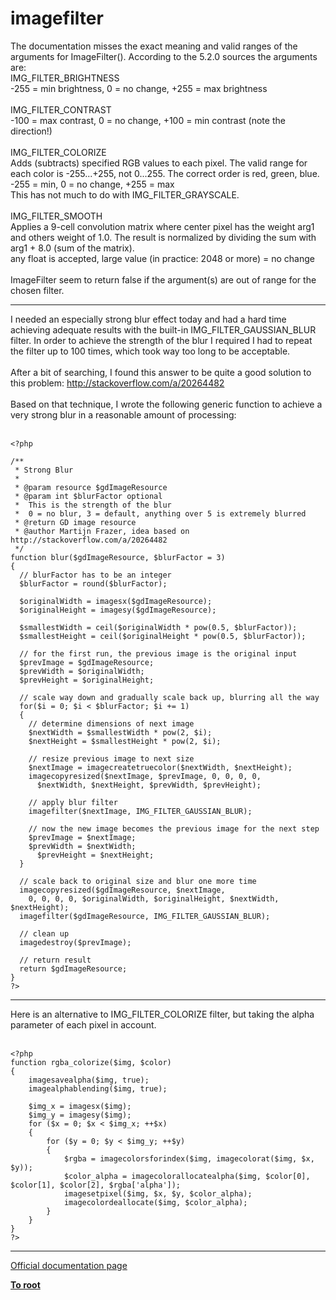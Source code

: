 # imagefilter



The documentation misses the exact meaning and valid ranges of the arguments for ImageFilter(). According to the 5.2.0 sources the arguments are:<br>IMG_FILTER_BRIGHTNESS<br>-255 = min brightness, 0 = no change, +255 = max brightness<br><br>IMG_FILTER_CONTRAST<br>-100 = max contrast, 0 = no change, +100 = min contrast (note the direction!)<br><br>IMG_FILTER_COLORIZE<br>Adds (subtracts) specified RGB values to each pixel. The valid range for each color is -255...+255, not 0...255. The correct order is red, green, blue.<br>-255 = min, 0 = no change, +255 = max<br>This has not much to do with IMG_FILTER_GRAYSCALE.<br><br>IMG_FILTER_SMOOTH<br>Applies a 9-cell convolution matrix where center pixel has the weight arg1 and others weight of 1.0. The result is normalized by dividing the sum with arg1 + 8.0 (sum of the matrix).<br>any float is accepted, large value (in practice: 2048 or more) = no change<br><br>ImageFilter seem to return false if the argument(s) are out of range for the chosen filter.  

---

I needed an especially strong blur effect today and had a hard time achieving adequate results with the built-in IMG_FILTER_GAUSSIAN_BLUR filter. In order to achieve the strength of the blur I required I had to repeat the filter up to  100 times, which took way too long to be acceptable.<br><br>After a bit of searching, I found this answer to be quite a good solution to this problem: http://stackoverflow.com/a/20264482<br><br>Based on that technique, I wrote the following generic function to achieve a very strong blur in a reasonable amount of processing:<br><br>

```
<?php 

/**
 * Strong Blur
 *
 * @param resource $gdImageResource 
 * @param int $blurFactor optional 
 *  This is the strength of the blur
 *  0 = no blur, 3 = default, anything over 5 is extremely blurred
 * @return GD image resource
 * @author Martijn Frazer, idea based on http://stackoverflow.com/a/20264482
 */
function blur($gdImageResource, $blurFactor = 3)
{
  // blurFactor has to be an integer
  $blurFactor = round($blurFactor);
  
  $originalWidth = imagesx($gdImageResource);
  $originalHeight = imagesy($gdImageResource);

  $smallestWidth = ceil($originalWidth * pow(0.5, $blurFactor));
  $smallestHeight = ceil($originalHeight * pow(0.5, $blurFactor));

  // for the first run, the previous image is the original input
  $prevImage = $gdImageResource;
  $prevWidth = $originalWidth;
  $prevHeight = $originalHeight;

  // scale way down and gradually scale back up, blurring all the way
  for($i = 0; $i < $blurFactor; $i += 1)
  {    
    // determine dimensions of next image
    $nextWidth = $smallestWidth * pow(2, $i);
    $nextHeight = $smallestHeight * pow(2, $i);

    // resize previous image to next size
    $nextImage = imagecreatetruecolor($nextWidth, $nextHeight);
    imagecopyresized($nextImage, $prevImage, 0, 0, 0, 0, 
      $nextWidth, $nextHeight, $prevWidth, $prevHeight);

    // apply blur filter
    imagefilter($nextImage, IMG_FILTER_GAUSSIAN_BLUR);

    // now the new image becomes the previous image for the next step
    $prevImage = $nextImage;
    $prevWidth = $nextWidth;
      $prevHeight = $nextHeight;
  }

  // scale back to original size and blur one more time
  imagecopyresized($gdImageResource, $nextImage, 
    0, 0, 0, 0, $originalWidth, $originalHeight, $nextWidth, $nextHeight);
  imagefilter($gdImageResource, IMG_FILTER_GAUSSIAN_BLUR);

  // clean up
  imagedestroy($prevImage);

  // return result
  return $gdImageResource;
}
?>
```
  

---

Here is an alternative to IMG_FILTER_COLORIZE filter, but taking the alpha parameter of each pixel in account.<br><br>

```
<?php
function rgba_colorize($img, $color)
{
    imagesavealpha($img, true);
    imagealphablending($img, true);

    $img_x = imagesx($img);
    $img_y = imagesy($img);
    for ($x = 0; $x < $img_x; ++$x)
    {
        for ($y = 0; $y < $img_y; ++$y)
        {
            $rgba = imagecolorsforindex($img, imagecolorat($img, $x, $y));
            $color_alpha = imagecolorallocatealpha($img, $color[0], $color[1], $color[2], $rgba['alpha']);
            imagesetpixel($img, $x, $y, $color_alpha);
            imagecolordeallocate($img, $color_alpha);
        }
    }
}
?>
```
  

---

[Official documentation page](https://www.php.net/manual/en/function.imagefilter.php)

**[To root](/README.md)**